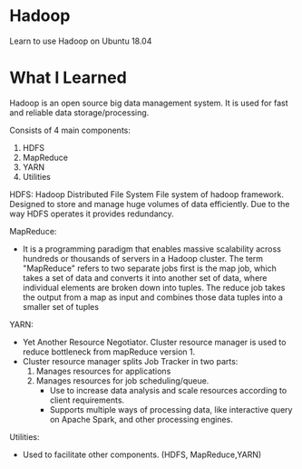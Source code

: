# Hadoop
Learn to use Hadoop on Ubuntu 18.04 

# What I Learned
Hadoop is an open source big data management system. It is used for fast and reliable data storage/processing.

Consists of 4 main components:
  1. HDFS
  2. MapReduce
  3. YARN
  4. Utilities
  
HDFS:
    Hadoop Distributed File System
    File system of hadoop framework.
    Designed to store and manage huge volumes of data efficiently.
    Due to the way HDFS operates it provides redundancy.

MapReduce:
   - It is a programming paradigm that enables massive scalability across hundreds or thousands of servers in a Hadoop cluster. The term "MapReduce" refers to two separate jobs first is the map job, which takes a set of data and converts it into another set of data, where individual elements are broken down into tuples. The reduce job takes the output from a map as input and combines those data tuples into a smaller set of tuples
  
YARN:
   - Yet Another Resource Negotiator. Cluster resource manager is used to reduce bottleneck from mapReduce version 1. 
   - Cluster resource manager splits Job Tracker in two parts: 
        1. Manages resources for applications
        2. Manages resources for job scheduling/queue.
           - Use to increase data analysis and scale resources according to client requirements.
           - Supports multiple ways of processing data, like interactive query on Apache Spark, and other processing engines.
    
Utilities:
   - Used to facilitate other components. (HDFS, MapReduce,YARN)
